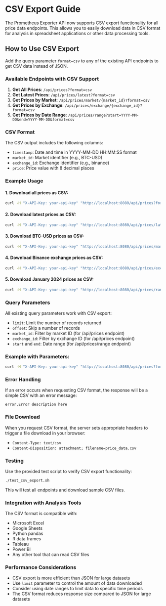 # CSV Export Guide

The Prometheus Exporter API now supports CSV export functionality for all price data endpoints. This allows you to easily download data in CSV format for analysis in spreadsheet applications or other data processing tools.

## How to Use CSV Export

Add the query parameter `format=csv` to any of the existing API endpoints to get CSV data instead of JSON.

### Available Endpoints with CSV Support

1. **Get All Prices**: `/api/prices?format=csv`
2. **Get Latest Prices**: `/api/prices/latest?format=csv`
3. **Get Prices by Market**: `/api/prices/market/{market_id}?format=csv`
4. **Get Prices by Exchange**: `/api/prices/exchange/{exchange_id}?format=csv`
5. **Get Prices by Date Range**: `/api/prices/range?start=YYYY-MM-DD&end=YYYY-MM-DD&format=csv`

### CSV Format

The CSV output includes the following columns:
- `timestamp`: Date and time in YYYY-MM-DD HH:MM:SS format
- `market_id`: Market identifier (e.g., BTC-USD)
- `exchange_id`: Exchange identifier (e.g., binance)
- `price`: Price value with 8 decimal places

### Example Usage

#### 1. Download all prices as CSV:
```bash
curl -H "X-API-Key: your-api-key" "http://localhost:8080/api/prices?format=csv" -o all_prices.csv
```

#### 2. Download latest prices as CSV:
```bash
curl -H "X-API-Key: your-api-key" "http://localhost:8080/api/prices/latest?format=csv" -o latest_prices.csv
```

#### 3. Download BTC-USD prices as CSV:
```bash
curl -H "X-API-Key: your-api-key" "http://localhost:8080/api/prices/market/BTC-USD?format=csv" -o btc_prices.csv
```

#### 4. Download Binance exchange prices as CSV:
```bash
curl -H "X-API-Key: your-api-key" "http://localhost:8080/api/prices/exchange/binance?format=csv" -o binance_prices.csv
```

#### 5. Download January 2024 prices as CSV:
```bash
curl -H "X-API-Key: your-api-key" "http://localhost:8080/api/prices/range?start=2024-01-01&end=2024-01-31&format=csv" -o january_prices.csv
```

### Query Parameters

All existing query parameters work with CSV export:

- `limit`: Limit the number of records returned
- `offset`: Skip a number of records
- `market_id`: Filter by market ID (for /api/prices endpoint)
- `exchange_id`: Filter by exchange ID (for /api/prices endpoint)
- `start` and `end`: Date range (for /api/prices/range endpoint)

### Example with Parameters:
```bash
curl -H "X-API-Key: your-api-key" "http://localhost:8080/api/prices?format=csv&limit=100&market_id=BTC-USD" -o btc_recent.csv
```

### Error Handling

If an error occurs when requesting CSV format, the response will be a simple CSV with an error message:
```
error,Error description here
```

### File Download

When you request CSV format, the server sets appropriate headers to trigger a file download in your browser:
- `Content-Type: text/csv`
- `Content-Disposition: attachment; filename=price_data.csv`

### Testing

Use the provided test script to verify CSV export functionality:
```bash
./test_csv_export.sh
```

This will test all endpoints and download sample CSV files.

### Integration with Analysis Tools

The CSV format is compatible with:
- Microsoft Excel
- Google Sheets
- Python pandas
- R data frames
- Tableau
- Power BI
- Any other tool that can read CSV files

### Performance Considerations

- CSV export is more efficient than JSON for large datasets
- Use `limit` parameter to control the amount of data downloaded
- Consider using date ranges to limit data to specific time periods
- The CSV format reduces response size compared to JSON for large datasets
